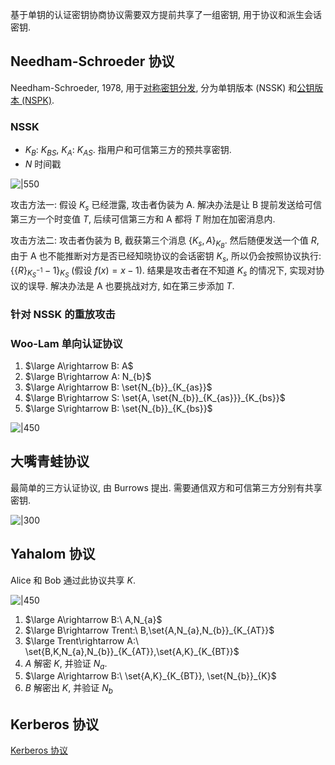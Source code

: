 基于单钥的认证密钥协商协议需要双方提前共享了一组密钥, 用于协议和派生会话密钥.

## Needham-Schroeder 协议

Needham-Schroeder, 1978, 用于[对称密钥分发](../密钥分发与管理.md), 分为单钥版本 (NSSK) 和[公钥版本 (NSPK)](Security/密码学/安全协议/认证的密钥协商协议/基于公钥的认证密钥协商.md#NSPK%20协议).

### NSSK

- $K_{B}$: $K_{BS}$, $K_{A}$: $K_{AS}$. 指用户和可信第三方的预共享密钥.
- $N$ 时间戳

![|550](../../../../attach/Pasted%20image%2020231015160659.png)

攻击方法一: 假设 $K_{s}$ 已经泄露, 攻击者伪装为 A. 解决办法是让 B 提前发送给可信第三方一个时变值 $T$, 后续可信第三方和 A 都将 $T$ 附加在加密消息内.

攻击方法二: 攻击者伪装为 B, 截获第三个消息 $\{ K_{s},A \}_{K_{B}}$. 然后随便发送一个值 $R$, 由于 A 也不能推断对方是否已经知晓协议的会话密钥 $K_{s}$, 所以仍会按照协议执行: ${} \{ \{ R \}_{K^{-1}_{S}} -1 \}_{K_{S}} {}$ (假设 $f(x)=x-1$). 结果是攻击者在不知道 $K_{s}$ 的情况下, 实现对协议的误导. 解决办法是 A 也要挑战对方, 如在第三步添加 $T$.

### 针对 NSSK 的重放攻击


### Woo-Lam 单向认证协议

1. $\large A\rightarrow B: A$
2. $\large B\rightarrow A: N_{b}$
3. $\large A\rightarrow B: \set{N_{b}}_{K_{as}}$
4. $\large B\rightarrow S: \set{A, \set{N_{b}}_{K_{as}}}_{K_{bs}}$
7. $\large S\rightarrow B: \set{N_{b}}_{K_{bs}}$

![|450](attach/Pasted%20image%2020240611115428.png)


## 大嘴青蛙协议

最简单的三方认证协议, 由 Burrows 提出. 需要通信双方和可信第三方分别有共享密钥.

![|300](../../../../attach/密码学_大嘴青蛙协议.png)

## Yahalom 协议

Alice 和 Bob 通过此协议共享 $K$.

![|450](../../../../attach/Pasted%20image%2020240611114857.png)

1. $\large A\rightarrow B:\ A,N_{a}$
2. $\large B\rightarrow Trent:\ B,\set{A,N_{a},N_{b}}_{K_{AT}}$
3. $\large Trent\rightarrow A:\ \set{B,K,N_{a},N_{b}}_{K_{AT}},\set{A,K}_{K_{BT}}$
5. $A$ 解密 $K$, 并验证 $N_{a}$. 
6. $\large A\rightarrow B:\ \set{A,K}_{K_{BT}}, \set{N_{b}}_{K}$
7. $B$ 解密出 $K$, 并验证 $N_{b}$

## Kerberos 协议

[Kerberos 协议](Kerberos%20协议.md)

